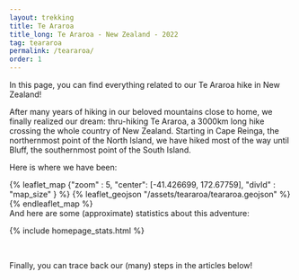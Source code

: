 ```yaml
---
layout: trekking
title: Te Araroa
title_long: Te Araroa - New Zealand - 2022
tag: teararoa
permalink: /teararoa/
order: 1
---
```


In this page, you can find everything related 
to our Te Araroa hike in New Zealand! 

After many years of hiking in our beloved mountains close to home, we finally realized our dream: thru-hiking Te Araroa, a 3000km long hike crossing the whole country of New Zealand. Starting in Cape Reinga, the northernmost point of the North Island, we have hiked most of the way until Bluff, the southernmost point of the South Island.

Here is where we have been:

{% leaflet_map {"zoom" : 5,
"center": [-41.426699, 172.67759],
"divId" : "map_size" } %}
{% leaflet_geojson "/assets/teararoa/teararoa.geojson" %}
{% endleaflet_map %}
<br/> 
And here are some (approximate) statistics 
about this adventure:

{% include homepage_stats.html %}


&nbsp;

Finally, you can trace back our (many) steps in the articles below!

